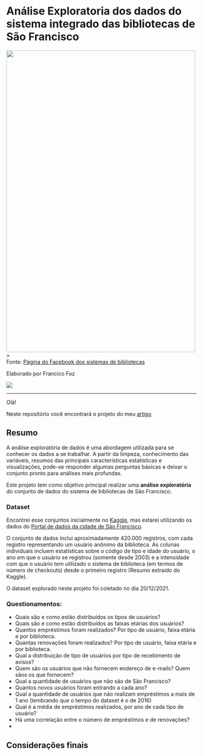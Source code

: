 # Análise Exploratoria dos dados do sistema integrado das bibliotecas de São Francisco

<img src="https://scontent.fcpq3-1.fna.fbcdn.net/v/t31.18172-8/171711_10150153741865609_7118011_o.jpg?_nc_cat=104&ccb=1-5&_nc_sid=174925&_nc_ohc=nrjm7CEB4KoAX-wp8mZ&_nc_oc=AQmfCEz0DIw1kRpFOvq7F1nqFJYmISjhsxxMH9_nXL7AlvgfEuyOQMLwR1BLPCj5Du18a6dhr4qm4ayh57s7qvLM&_nc_ht=scontent.fcpq3-1.fna&oh=00_AT9Q-nP7ImC2uIKUI-rWwB14i6es2TtgYsTJc12fy-ZBIw&oe=61E8A7B4" height="800" width="500" align="middle"> ></a>  
Fonte: [Página do Facebook dos sistemas de bibliotecas](https://www.facebook.com/sfpl.org)


Elaborado por Francico Foz

<a href="https://img.shields.io/badge/author-gustavolq-blue.svg)](https://www.linkedin.com/in/francisco-tadeu-foz/" target="_blank"><img src="https://img.shields.io/badge/-LinkedIn-%230077B5?style=for-the-badge&logo=linkedin&logoColor=white" target="_blank"></a>  

---

Olá! 

Neste repositório você encontrará o projeto do meu [artigo]() 


## Resumo
A análise exploratória de dados é uma abordagem utilizada para se conhecer os dados a se trabalhar. 
A partir da limpeza, conhecimento das variáveis, resumos das principais características estatísticas e visualizações, pode-se responder algumas perguntas básicas e deixar o conjunto pronto para análises mais profundas.

Este projeto tem como objetivo principal realizar uma **análise exploratória** do conjunto de dados do sistema de bibliotecas de São Francisco. 

### Dataset

Encontrei esse conjuntos inicialmente no [Kaggle](https://www.kaggle.com/datasf/sf-library-usage-data?select=Library_Usage.csv), mas estarei utilizando os dados do [Portal de dados da cidade de São Francisco](https://data.sfgov.org/Culture-and-Recreation/Library-Usage/qzz6-2jup).

O conjunto de dados inclui aproximadamente 420.000 registros, com cada registro representando um usuário anônimo da biblioteca. As colunas individuais incluem estatísticas sobre o código de tipo e idade do usuário, o ano em que o usuário se registrou (somente desde 2003) e a intensidade com que o usuário tem utilizado o sistema de biblioteca (em termos de número de checkouts) desde o primeiro registro (Resumo extraído do Kaggle). 

O dataset explorado neste projeto foi coletado no dia 20/12/2021.

### Questionamentos:
*    Quais são e como estão distribuídos os tipos de usuários?
*    Quais são e como estão distribuídos as faixas etárias dos usuários? 
*    Quantos empréstimos foram realizados? Por tipo de usuário, faixa etária e por biblioteca.
*    Quantas renovações foram realizados? Por tipo de usuário, faixa etária e por biblioteca.
*    Qual a distribuição de tipo de usuários por tipo de recebimento de avisos?
*    Quem são os usuários que não fornecem endereço de e-mails? Quem sãos os que fornecem? 
*    Qual a quantidade de usuários que não são de São Francisco?
*    Quantos novos usuários foram entrando a cada ano?
*    Qual a quantidade de usuários que não realizam empréstimos a mais de 1 ano (lembrando que o tempo do dataset é o de 2016)
*    Qual é a média de empréstimos realizados,  por ano de cada tipo de usuário? 
*    Há uma correlação entre o número de empréstimos e de renovações? 
*     


## Considerações finais


